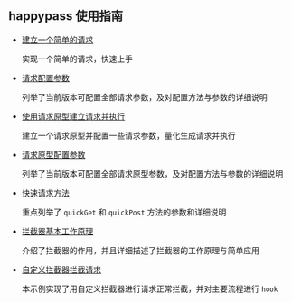 ## happypass 使用指南

- [建立一个简单的请求](example1.dart)

    实现一个简单的请求，快速上手

- [请求配置参数](example2.dart)
    
    列举了当前版本可配置全部请求参数，及对配置方法与参数的详细说明
    
- [使用请求原型建立请求并执行](example3.dart)

    建立一个请求原型并配置一些请求参数，量化生成请求并执行
    
- [请求原型配置参数](example4.dart)
    
    列举了当前版本可配置全部请求原型参数，及对配置方法与参数的详细说明
    
- [快速请求方法](example5.dart)
    
    重点列举了 `quickGet` 和 `quickPost` 方法的参数和详细说明
    
- [拦截器基本工作原理](example6.dart)

    介绍了拦截器的作用，并且详细描述了拦截器的工作原理与简单应用
    
- [自定义拦截器拦截请求](example7.dart)

    本示例实现了用自定义拦截器进行请求正常拦截，并对主要流程进行 `hook`
    
    
    